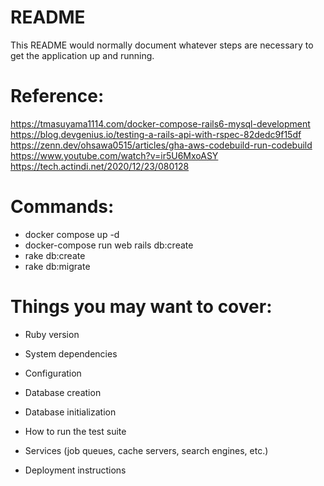 # README

This README would normally document whatever steps are necessary to get the
application up and running.

# Reference:

https://tmasuyama1114.com/docker-compose-rails6-mysql-development
https://blog.devgenius.io/testing-a-rails-api-with-rspec-82dedc9f15df
https://zenn.dev/ohsawa0515/articles/gha-aws-codebuild-run-codebuild
https://www.youtube.com/watch?v=ir5U6MxoASY
https://tech.actindi.net/2020/12/23/080128

# Commands:
* docker compose up -d
* docker-compose run web rails db:create
* rake db:create
* rake db:migrate

# Things you may want to cover:

* Ruby version

* System dependencies

* Configuration

* Database creation

* Database initialization

* How to run the test suite

* Services (job queues, cache servers, search engines, etc.)

* Deployment instructions
